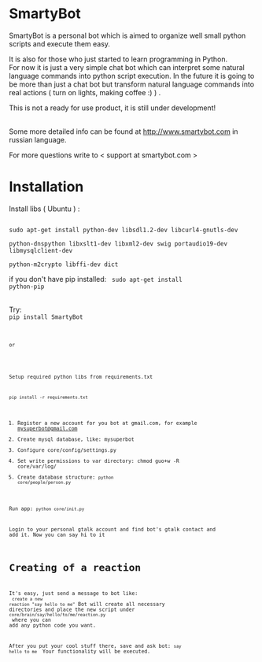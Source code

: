 SmartyBot
==========

SmartyBot is a personal bot which is aimed to organize well small python scripts and execute them easy.
<br>

It is also for those who just started to learn programming in Python.<br>
For now it is just a very simple chat bot which can interpret some natural language commands into python script execution.
In the future it is going to be more than just a chat bot but transform natural language commands into real actions ( turn on lights, making coffee :) ) . <br>

This is not a ready for use product, it is still under development!<br><br>


Some more detailed info can be found at http://www.smartybot.com in russian language.<br>

For more questions write to < support at smartybot.com >


Installation
===========

Install libs ( Ubuntu ) :

<code>
sudo apt-get install python-dev libsdl1.2-dev libcurl4-gnutls-dev <br>
python-dnspython libxslt1-dev libxml2-dev swig portaudio19-dev libmysqlclient-dev<br>
python-m2crypto libffi-dev dict
</code>

if you don't have pip installed:
<code>
sudo apt-get install python-pip
</code>
<br>

<br>
Try:
<code>
pip install SmartyBot
<code>

<br>
or<br>
<br>

Setup required python libs from requirements.txt

<code>pip install -r requirements.txt</code>



1. Register a new account for you bot at gmail.com, for example  mysuperbot@gmail.com
2. Create mysql database, like: mysuperbot
3. Configure core/config/settings.py
4. Set write permissions to var directory: chmod guo+w -R core/var/log/
5. Create database structure:  <code>python core/people/person.py</code>

Run app:   <code>python core/init.py</code>

Login to your personal gtalk account and find bot's gtalk contact and add it.
Now you can say hi to it


Creating of a reaction
===========

It's easy,	just send a message to bot like: <br> <code>create a new reaction "say hello to me"</code>
Bot will create all necessary directories and place the new script
under <code>core/brain/say/hello/to/me/reaction.py</code><br>
where you can add any python code you want.

After you put your cool stuff there,
save and ask bot:  <code>say hello to me </code>
Your functionality will be executed.
